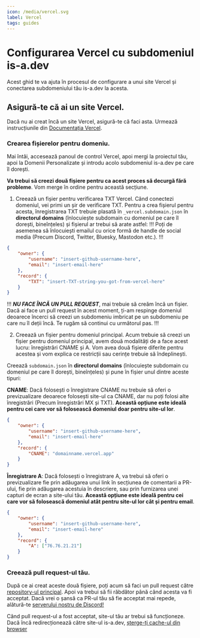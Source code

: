 ```yaml
---
icon: /media/vercel.svg
label: Vercel
tags: guides
---
```


# Configurarea Vercel cu subdomeniul is-a.dev

Acest ghid te va ajuta în procesul de configurare a unui site Vercel și conectarea subdomeniului tău is-a.dev la acesta.

## Asigură-te că ai un site Vercel.

Dacă nu ai creat încă un site Vercel, asigură-te că faci asta. Urmează instrucțiunile din [Documentația Vercel](https://vercel.com/docs/getting-started-with-vercel).

### Crearea fișierelor pentru domeniu.

Mai întâi, accesează panoul de control Vercel, apoi mergi la proiectul tău, apoi la Domenii Personalizate și introdu acolo subdomeniul is-a.dev pe care îl dorești.

**Va trebui să creezi două fișiere pentru ca acest proces să decurgă fără probleme**. Vom merge în ordine pentru această secțiune.

1. Creează un fișier pentru verificarea TXT Vercel.
   Când conectezi domeniul, vei primi un șir de verificare TXT. Pentru a crea fișierul pentru acesta, înregistrarea TXT trebuie plasată în `_vercel.subdomain.json` în **directorul domains** (înlocuiește subdomain cu domeniul pe care îl dorești, bineînțeles) și fișierul ar trebui să arate astfel:
!!!
Poți de asemenea să înlocuiești emailul cu orice formă de handle de social media (Precum Discord, Twitter, Bluesky, Mastodon etc.).
!!!

```json
{
    "owner": {
        "username": "insert-github-username-here",
        "email": "insert-email-here"
    },
    "record": {
        "TXT": "insert-TXT-string-you-got-from-vercel-here"
    }
}
```

!!!
**_NU FACE ÎNCĂ UN PULL REQUEST_**, mai trebuie să creăm încă un fișier. Dacă ai face un pull request în acest moment, ți-am respinge domeniul deoarece încerci să creezi un subdomeniu imbricat pe un subdomeniu pe care nu îl deții încă. Te rugăm să continui cu următorul pas.
!!!

2. Creează un fișier pentru domeniul principal.
   Acum trebuie să creezi un fișier pentru domeniul principal, avem două modalități de a face acest lucru: înregistrări CNAME și A. Vom avea două fișiere diferite pentru acestea și vom explica ce restricții sau cerințe trebuie să îndeplinești.

Creează `subdomain.json` în **directorul domains** (înlocuiește subdomain cu domeniul pe care îl dorești, bineînțeles) și pune în fișier unul dintre aceste tipuri:

**CNAME**: Dacă folosești o înregistrare CNAME nu trebuie să oferi o previzualizare deoarece folosești site-ul ca CNAME, dar nu poți folosi alte înregistrări (Precum înregistrări MX și TXT). **Această opțiune este ideală pentru cei care vor să folosească domeniul doar pentru site-ul lor**.

```json
{
    "owner": {
        "username": "insert-github-username-here",
        "email": "insert-email-here"
    },
    "record": {
        "CNAME": "domainname.vercel.app"
    }
}
```
**Înregistrare A**: Dacă folosești o înregistrare A, va trebui să oferi o previzualizare fie prin adăugarea unui link în secțiunea de comentarii a PR-ului, fie prin adăugarea acestuia în descriere, sau prin furnizarea unei capturi de ecran a site-ului tău. **Această opțiune este ideală pentru cei care vor să folosească domeniul atât pentru site-ul lor cât și pentru email**.

```json
{
    "owner": {
        "username": "insert-github-username-here",
        "email": "insert-email-here"
    },
    "record": {
        "A": ["76.76.21.21"]
    }
}
```

### Creează pull request-ul tău.

După ce ai creat aceste două fișiere, poți acum să faci un pull request către [repository-ul principal](https://github.com/is-a-dev/register). Apoi va trebui să fii răbdător până când acesta va fi acceptat. Dacă vrei o șansă ca PR-ul tău să fie acceptat mai repede, alătură-te [serverului nostru de Discord!](https://discord.gg/is-a-dev-830872854677422150)

Când pull request-ul a fost acceptat, site-ul tău ar trebui să funcționeze. Dacă încă redirecționează către site-ul is-a.dev, [șterge-ți cache-ul din browser](https://support.google.com/accounts/answer/32050?hl=en&co=GENIE.Platform%3DDesktop)
